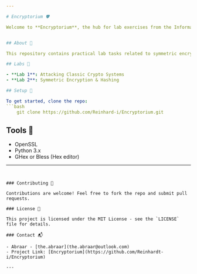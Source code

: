 ```yaml
---

# Encryptorium 🛡️

Welcome to **Encryptorium**, the hub for lab exercises from the Information and Network Security course.


## About 📖

This repository contains practical lab tasks related to symmetric encryption, decryption, and the breaking of classic crypto systems. 

## Labs 🧪

- **Lab 1**: Attacking Classic Crypto Systems
- **Lab 2**: Symmetric Encryption & Hashing

## Setup 🚀

To get started, clone the repo:
```bash
    git clone https://github.com/Reinhard-i/Encryptorium.git
```

## Tools 🔧

- OpenSSL
- Python 3.x
- GHex or Bless (Hex editor)

---
```


### Contributing 🤝

Contributions are welcome! Feel free to fork the repo and submit pull requests.

### License 📄

This project is licensed under the MIT License - see the `LICENSE` file for details.

### Contact 📬

- Abraar - [the.abraar](the.abraar@outlook.com)
- Project Link: [Encryptorium](https://github.com/Reinhardt-i/Encryptorium)

---
